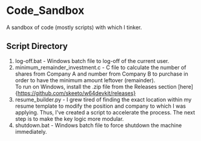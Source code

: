 # Code_Sandbox
A sandbox of code (mostly scripts) with which I tinker.
## Script Directory
1. log-off.bat - Windows batch file to log-off of the current user. 
2. minimum_remainder_investment.c - C file to calculate the number of shares from Company A and number from Company B to purchase in order to have the minimum amount leftover (remainder).  
	To run on Windows, install the .zip file from the Releases section [here]{https://github.com/skeeto/w64devkit/releases}
3. resume_builder.py - I grew tired of finding the exact location within my resume template to modify the position and company to which I was applying. Thus, I've created a script to accelerate the process. The next step is to make the key logic more modular.
4. shutdown.bat - Windows batch file to force shutdown the machine immediately.
